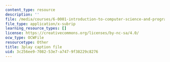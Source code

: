 ```yaml
---
content_type: resource
description: ''
file: /media/courses/6-0001-introduction-to-computer-science-and-programming-in-python-fall-2016/3c256ee9708253e7a7479f38229c8276_C_pgH5QhIZ8.vtt
file_type: application/x-subrip
learning_resource_types: []
license: https://creativecommons.org/licenses/by-nc-sa/4.0/
ocw_type: OCWFile
resourcetype: Other
title: 3play caption file
uid: 3c256ee9-7082-53e7-a747-9f38229c8276
---
```

